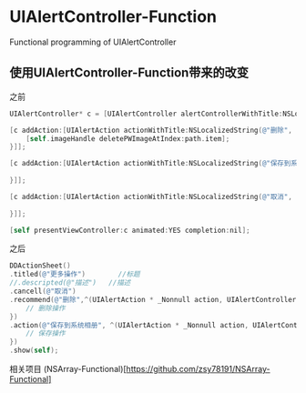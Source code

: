 # UIAlertController-Function
Functional programming of UIAlertController

## 使用UIAlertController-Function带来的改变

之前

```mm
UIAlertController* c = [UIAlertController alertControllerWithTitle:NSLocalizedString(@"更多操作", nil) message:@"" preferredStyle:UIAlertControllerStyleActionSheet];

[c addAction:[UIAlertAction actionWithTitle:NSLocalizedString(@"删除", nil) style:UIAlertActionStyleDestructive handler:^(UIAlertAction * _Nonnull action) {
    [self.imageHandle deletePWImageAtIndex:path.item];
}]];

[c addAction:[UIAlertAction actionWithTitle:NSLocalizedString(@"保存到系统相册" , nil) style:UIAlertActionStyleDefault handler:^(UIAlertAction * _Nonnull action) {
    
}]];

[c addAction:[UIAlertAction actionWithTitle:NSLocalizedString(@"取消", nil) style:UIAlertActionStyleCancel handler:^(UIAlertAction * _Nonnull action) {
    
}]];

[self presentViewController:c animated:YES completion:nil];
```

之后

```mm
DDActionSheet()
.titled(@"更多操作")		//标题
//.descripted(@"描述")   //描述 
.cancell(@"取消")
.recommend(@"删除",^(UIAlertAction * _Nonnull action, UIAlertController * _Nonnull alert) {
	// 删除操作
})
.action(@"保存到系统相册", ^(UIAlertAction * _Nonnull action, UIAlertController * _Nonnull alert) {
	// 保存操作
})
.show(self);
```

相关项目 (NSArray-Functional)[https://github.com/zsy78191/NSArray-Functional]
